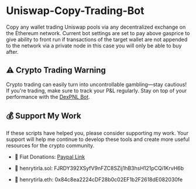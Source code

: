 # Uniswap-Copy-Trading-Bot
Copy any wallet trading Uniswap pools via any decentralized exchange on the Ethereum network. Current bot settings are set to pay above gasprice to give ability to front run if transactions of the target wallet are not appended to the network via a private node in this case you will only be able to buy after.


## ⚠️ Crypto Trading Warning
Crypto trading can easily turn into uncontrollable gambling—stay cautious! If you're trading, make sure to track your P&L regularly. Stay on top of your performance with the [DexPNL Bot](https://github.com/henrytirla/DEX-PNL-BOT). 


## 💰 Support My Work
If these scripts have helped you, please consider supporting my work. Your support will help me continue to develop these tools and create more useful resources for the crypto community.

- 🤑 Fiat Donations: [Paypal Link](https://paypal.me/HenryTirla)

- 🚀  henrytirla.sol:   FJRDY392XSyfV9nFZC8SZij1hB3hsH121pCQi1KrvH6b

- 🚀 henrytirla.eth:   0x84c8ea2224cDF28b0c02EF1b2F2618dE082030fe
